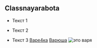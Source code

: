 ## Classnayarabota
- Текст 1
+ Текст 2
* Текст 3
[Варе4ка](www.echomoscow.com)
[Варюша](www.echomoscow.com "это варя")
![это варя](http://mtdata.ru/u5/photoDF2C/20616400200-0/original.jpg "вот это точно варя")
